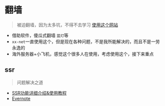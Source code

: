# 翻墙
> 被迫翻墙，因为太多坑，不得不去学习 [使用这个网站](https://github.com/yshunda/Notes/issues/2)
+ 借助软件，傻瓜式翻墙 `蓝灯`等
+ `xx-net`一直使用这个，但是现在各种问题，不是我所能解决的，而且不是一劳永逸的
+ 海外服务器+小飞机，感觉这个很多人在使用，考虑使用这个，接下来重点


## ssr

> 问题解决之道
  + [SSR功能详细介绍&使用教程](https://moe.best/tutorial/shadowsocksr.html)
  + [Evernote](https://www.evernote.com/shard/s417/client/snv?noteGuid=7bf69b0c-2916-4038-b034-20ead5f0241f&noteKey=8ddb2c9bfd5ff4de&sn=https%3A%2F%2Fwww.evernote.com%2Fshard%2Fs417%2Fsh%2F7bf69b0c-2916-4038-b034-20ead5f0241f%2F8ddb2c9bfd5ff4de&title=%25E8%2587%25AA%25E7%2594%25A8SS%252FSSR%25E6%259C%25BA%25E5%259C%25BA%25E4%25BD%2593%25E9%25AA%258C%25E5%258F%258A%25E5%2590%2590%25E6%25A7%25BD)